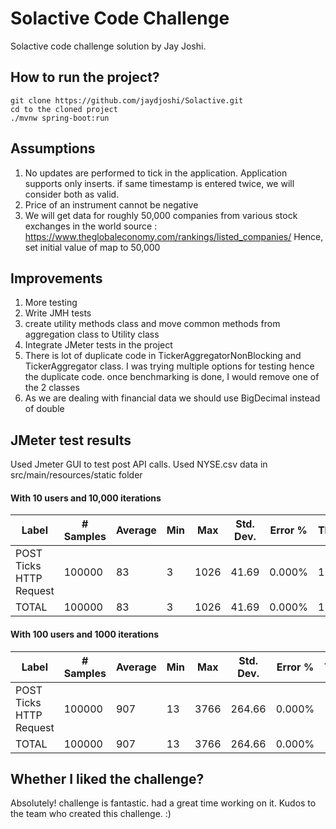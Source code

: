 # Solactive Code Challenge

Solactive code challenge solution by Jay Joshi.

## How to run the project?

```
git clone https://github.com/jaydjoshi/Solactive.git
cd to the cloned project
./mvnw spring-boot:run
```

## Assumptions
1. No updates are performed to tick in the application. Application supports only inserts. if same timestamp is entered twice, we will consider both as valid.
2. Price of an instrument cannot be negative
3. We will get data for roughly 50,000 companies from various stock exchanges in the world
source : https://www.theglobaleconomy.com/rankings/listed_companies/
Hence, set initial value of map to 50,000

## Improvements
1. More testing
2. Write JMH tests
3. create utility methods class and move common methods from aggregation class to Utility class
4. Integrate JMeter tests in the project
5. There is lot of duplicate code in TickerAggregatorNonBlocking and TickerAggregator class. I was trying multiple options for testing hence the duplicate code.
once benchmarking is done, I would remove one of the 2 classes
6. As we are dealing with financial data we should use BigDecimal instead of double

## JMeter test results
Used Jmeter GUI to test post API calls.
Used NYSE.csv data in src/main/resources/static folder

#### With 10 users and 10,000 iterations
Label|# Samples|Average|Min|Max|Std. Dev.|Error %|Throughput|Received KB/sec|Sent KB/sec|Avg. Bytes
--- | --- | --- | --- |--- |--- |--- |--- |--- |--- |--- 
POST Ticks HTTP Request|100000|83|3|1026|41.69|0.000%|119.20486|14.09|27.27|121.0
TOTAL|100000|83|3|1026|41.69|0.000%|119.20486|14.09|27.27|121.0

#### With 100 users and 1000 iterations
Label|# Samples|Average|Min|Max|Std. Dev.|Error %|Throughput|Received KB/sec|Sent KB/sec|Avg. Bytes
--- | --- | --- | --- |--- |--- |--- |--- |--- |--- |--- 
POST Ticks HTTP Request|100000|907|13|3766|264.66|0.000%|109.69074|12.96|25.09|121.0
TOTAL|100000|907|13|3766|264.66|0.000%|109.69074|12.96|25.09|121.0

## Whether I liked the challenge?
Absolutely! challenge is fantastic. had a great time working on it. Kudos to the team who created this challenge. :)
